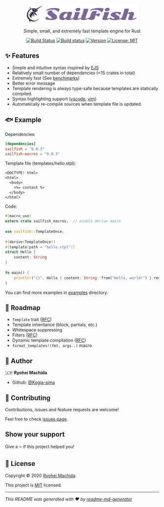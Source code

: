 <div align="center">

![SailFish](./resources/logo.png)

Simple, small, and extremely fast template engine for Rust

[![Build Status](https://travis-ci.org/Kogia-sima/sailfish.svg?branch=master)](https://travis-ci.org/Kogia-sima/sailfish)
[![Build status](https://ci.appveyor.com/api/projects/status/fa3et4rft4dyvdn9/branch/master?svg=true)](https://ci.appveyor.com/project/Kogiasima/sailfish/branch/master)
[![Version](https://img.shields.io/crates/v/sailfish)](https://crates.io/crates/sailfish)
[![License: MIT](https://img.shields.io/badge/License-MIT-yellow.svg)](https://github.com/Kogia-sima/sailfish/blob/master/LICENSE)

</div>

## ✨ Features

- Simple and intuitive syntax inspired by [EJS](https://ejs.co/)
- Relatively small number of dependencies (<15 crates in total)
- Extremely fast (See [benchmarks](./benches/README.md))
- Better error message
- Template rendering is always type-safe because templates are statically compiled.
- Syntax highlighting support ([vscode](./syntax/vscode), [vim](./syntax/vim))
- Automatically re-compile sources when template file is updated.

## 🐟 Example

Dependencies:

```toml
[dependencies]
sailfish = "0.0.3"
sailfish-macros = "0.0.3"
```

Template file (templates/hello.stpl):

```erb
<DOCTYPE! html>
<html>
  <body>
    <%= content %>
  </body>
</html>
```

Code:

```rust
#[macro_use]
extern crate sailfish_macros;  // enable derive macro

use sailfish::TemplateOnce;

#[derive(TemplateOnce)]
#[template(path = "hello.stpl")]
struct Hello {
    content: String
}

fn main() {
    println!("{}", Hello { content: String::from("Hello, world!") }.render_once().unwrap());
}
```

You can find more examples in [examples](./examples) directory.

## 🐾 Roadmap

- `Template` trait ([RFC](https://github.com/Kogia-sima/sailfish/issues/3))
- Template inheritance (block, partials, etc.)
- Whitespace suppressing
- Filters ([RFC](https://github.com/Kogia-sima/sailfish/issues/2))
- Dynamic template compilation ([RFC](https://github.com/Kogia-sima/sailfish/issues/1))
- `format_templates!(fmt, args..)` macro

## 👤 Author

:jp: **Ryohei Machida**

* Github: [@Kogia-sima](https://github.com/Kogia-sima)

## 🤝 Contributing

Contributions, issues and feature requests are welcome!

Feel free to check [issues page](https://github.com/Kogia-sima/sailfish/issues). 

## Show your support

Give a ⭐️ if this project helped you!


## 📝 License

Copyright © 2020 [Ryohei Machida](https://github.com/Kogia-sima).

This project is [MIT](https://github.com/Kogia-sima/sailfish/blob/master/LICENSE) licensed.

***
_This README was generated with ❤️ by [readme-md-generator](https://github.com/kefranabg/readme-md-generator)_
